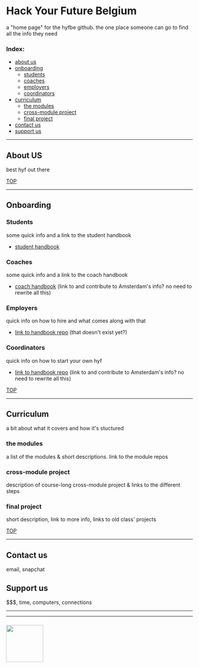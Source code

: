 # Hack Your Future Belgium

a "home page" for the hyfbe github.  the one place someone can go to find all the info they need

### Index:
* [about us](#about-us)
* [onboarding](#onboarding)
    * [students](#students)
    * [coaches](#coaches)
    * [employers](#employers)
    * [coordinators](#coordinators)
* [curriculum](#curriculum)
    * [the modules](#the-modules)
    * [cross-module project](#cross-module-project)
    * [final project](#final-project)
* [contact us](#contact-us)    
* [support us](#support-us)

---

## About US

best hyf out there

[TOP](#hack-your-future-belgium)

---

## Onboarding

### Students

some quick info and a link to the student handbook
* [student handbook](https://github.com/hackyourfuturebelgium/student-handbook)

### Coaches

some quick info and a link to the coach handbook
* [coach handbook](https://github.com/be-hacking-hyf/coach-handbook) (link to and contribute to Amsterdam's info?  no need to rewrite all this)

### Employers

quick info on how to hire and what comes along with that
* [link to handbook repo]() (that doesn't exist yet?)

### Coordinators

quick info on how to start your own hyf
* [link to handbook repo]() (link to and contribute to Amsterdam's info?  no need to rewrite all this)

[TOP](#hack-your-future-belgium)

---

## Curriculum

a bit about what it covers and how it's stuctured

### the modules

a list of the modules & short descriptions.  link to the module repos

### cross-module project

description of course-long cross-module project & links to the different steps

### final project

short description, link to more info, links to old class' projects

[TOP](#hack-your-future-belgium)

---

## Contact us

email, snapchat

## Support us

$$$, time, computers, connections

___
___
### <a href="https://hackyourfuture.be" target="_blank"><img src="https://pbs.twimg.com/profile_images/984474625009741824/Bs_qKx6-_400x400.jpg" width="100" height="100"></img></a>



